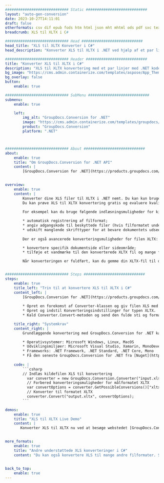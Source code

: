 ```yaml
---
############################# Static ############################
layout: "auto-gen-conversion"
date: 2023-10-27T14:11:01
draft: false
otherformats: csv dif epub fods htm html json mht mhtml ods pdf sxc tex tsv xlam xls xlsb xlsm xlsx xlt xltm xltx xml xps
breadcrumb: XLS til XLTX i C#

############################# Head ############################
head_title: "XLS til XLTX Konverter i C#"
head_description: "Konverter XLS til XLTX i .NET ved hjælp af et par linjer kode. Brug GroupDocs Document Conversion API til at konvertere over 160 filformater."

############################# Header ############################
title: "Konverter XLS til XLTX i C#"
description: "XLS til XLTX konvertering med et par linjer med .NET kode"
bg_image: "https://cms.admin.containerize.com/templates/aspose/App_Themes/V3/images/bg/header1.png"
bg_overlay: false
button:
    enable: true

############################# SubMenu ############################
submenu:
    enable: true

    left:
        img_alt: "GroupDocs.Conversion for .NET"
        image: "https://cms.admin.containerize.com/templates/groupdocs/images/product-logos/90x90-noborder/groupdocs-conversion-net.png"
        product: "GroupDocs.Conversion"
        platform: ".NET"



############################# About ############################
about:
    enable: true
    title: "Om GroupDocs.Conversion for .NET API"
    content: |
        [GroupDocs.Conversion for .NET](https://products.groupdocs.com/conversion/net/) kan bruges til at konvertere Microsoft Word, Excel, PowerPoint, PDF, Visio og andre formater. GroupDocs.Conversion er en selvstændig API, der er velegnet til back-end og interne systemer, hvor høj ydeevne er påkrævet. Det afhænger ikke af nogen software som Microsoft eller Open Office.
    

overview:
    enable: true
    content: |
        Konverter dine XLS filer til XLTX i .NET nemt. Du kan kun bruge et par C# kodelinjer i enhver platform efter eget valg, såsom - Windows, Linux, macOS.
        Du kan prøve XLS til XLTX konvertering gratis og evaluere kvaliteten af ​​konverteringsresultaterne. Sammen med simple filkonverteringsscenarier kan du prøve mere avancerede muligheder for at indlæse kilden XLS fil og for at gemme output XLTX resultat. 
        
        For eksempel kan du bruge følgende indlæsningsmuligheder for kilden XLS:

        * automatisk registrering af filformat;
        * angiv adgangskode til beskyttede filer (hvis filformatet understøtter det);
        * udskift manglende skrifttyper for at bevare dokumentets udseende.
        
        Der er også avancerede konverteringsmuligheder for filen XLTX:

        * konvertere specifik dokumentside eller sideområde;
        * tilføje et vandmærke til den konverterede XLTX fil og mange flere.

        Når konverteringen er fuldført, kan du gemme din XLTX-fil til den lokale filsti eller ethvert tredjepartslager som FTP, Amazon S3, Google Drive, Dropbox osv. Bemærk venligst - for at konvertere XLS til {{ TO}} er der ikke behov for yderligere software installeret - som MS Office, Open Office, Adobe Acrobat Reader osv.


############################# Steps ############################
steps:
    enable: true
    title_left: "Trin til at konvertere XLS til XLTX i C#"
    content_left: |
        [GroupDocs.Conversion for .NET](https://products.groupdocs.com/conversion/net/) gør det nemt for udviklere at konvertere en XLS fil til XLTX med et par linjer kode.
        
        * Opret en forekomst af Converter-klassen og giv filen XLS med den fulde sti
        * Opret og indstil Konverteringsindstillinger for typen XLTX.
        * Kald Converter.Convert-metoden og send den fulde sti og format (XLTX) som en parameter

    title_right: "Systemkrav"
    content_right: |
        Grundlæggende konvertering med GroupDocs.Conversion for .NET kan udføres med nogle få enkle trin. Vores API'er understøttes på alle større platforme og operativsystemer. Før du udfører koden nedenfor, skal du sørge for, at du har følgende forudsætninger installeret på dit system.

        * Operativsystemer: Microsoft Windows, Linux, MacOS
        * Udviklingsmiljøer: Microsoft Visual Studio, Xamarin, MonoDevelop
        * Frameworks: .NET Framework, .NET Standard, .NET Core, Mono
        * Få den seneste GroupDocs.Conversion for .NET fra [Nuget](https://www.nuget.org/packages/groupdocs.conversion)
         
    code: |
        ```csharp    
        // Indlæs kildefilen XLS til konvertering
          var converter = new GroupDocs.Conversion.Converter("input.xls");
          // Forbered konverteringsmuligheder for målformatet XLTX
          var convertOptions = converter.GetPossibleConversions()["xltx"].ConvertOptions;
          // Konverter til formatet XLTX
          converter.Convert("output.xltx", convertOptions);
        ```

demos:
    enable: true
    title: "XLS til XLTX Live Demo"
    content: |
       Konverter XLS til XLTX nu ved at besøge webstedet [GroupDocs.Conversion App](https://products.groupdocs.app/conversion/family). Online demo har følgende fordele
          

more_formats:
    enable: true
    title: "Andre understøttede XLS konverteringer i C#"
    content: "Du kan også konvertere XLS til mange andre filformater. Se venligst listen nedenfor."
       
       
back_to_top:
    enable: true
---
```

